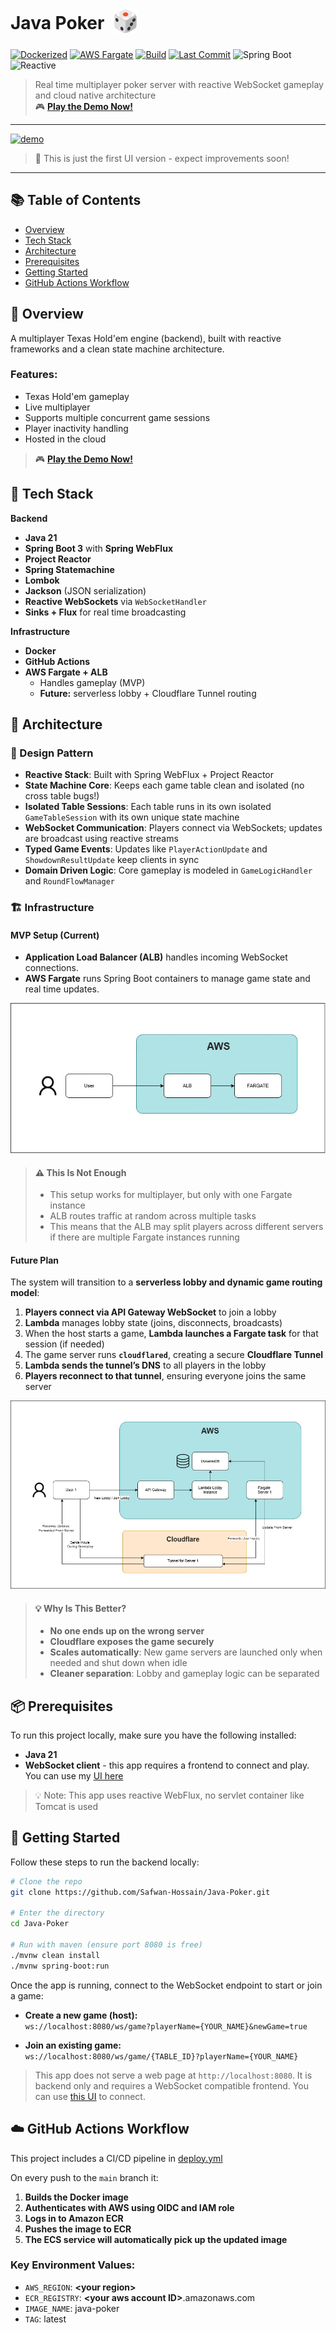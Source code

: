 # Java Poker &nbsp;<sub><img src="docs/images/dice.webp" alt="🎲" width="40" height="40" /></sub>

[![Dockerized](https://img.shields.io/badge/Dockerized-Yes-blue?logo=docker&style=for-the-badge)](https://github.com/Safwan-Hossain/Java-Poker/blob/main/Dockerfile)
[![AWS Fargate](https://img.shields.io/badge/Deployed-AWS%20Fargate-orange?style=for-the-badge&logo=amazonwebservices&logoColor=white)](https://github.com/Safwan-Hossain/Java-Poker/blob/main/.github/workflows/deploy.yml)
[![Build](https://img.shields.io/github/actions/workflow/status/Safwan-Hossain/Java-Poker/deploy.yml?label=Build&logo=github&style=for-the-badge)](https://github.com/Safwan-Hossain/Java-Poker/actions)
[![Last Commit](https://img.shields.io/github/last-commit/Safwan-Hossain/Java-Poker?label=Last%20Commit&style=for-the-badge&logo=git)](https://github.com/Safwan-Hossain/Java-Poker/commits)
![Spring Boot](https://img.shields.io/badge/Spring_Boot-3.4.2-brightgreen?style=for-the-badge&logo=spring)
![Reactive](https://img.shields.io/badge/Reactive-Project_Reactor-6f42c1?style=for-the-badge&logo=reactivex)

> Real time multiplayer poker server with reactive WebSocket gameplay and cloud native architecture  
> 🎮 **[Play the Demo Now!](https://poker.hossainsafwan.com)**

---

[![demo](docs/images/demo.webp)](https://poker.hossainsafwan.com)
> 🚧 This is just the first UI version - expect improvements soon!

---

## 📚 Table of Contents

- [Overview](#-overview)
- [Tech Stack](#-tech-stack)
- [Architecture](#-architecture)
- [Prerequisites](#-prerequisites)
- [Getting Started](#-getting-started)
- [GitHub Actions Workflow](#-gitHub-actions-workflow)


## 💼 Overview


A multiplayer Texas Hold'em engine (backend), built with reactive frameworks and a clean state machine architecture.

### Features:

- Texas Hold'em gameplay
- Live multiplayer
- Supports multiple concurrent game sessions
- Player inactivity handling
- Hosted in the cloud



> 🎮 **[Play the Demo Now!](https://poker.hossainsafwan.com)**
## 🧰 Tech Stack

**Backend**
- **Java 21**
- **Spring Boot 3** with **Spring WebFlux** 
- **Project Reactor** 
- **Spring Statemachine** 
- **Lombok** 
- **Jackson** (JSON serialization)
- **Reactive WebSockets** via `WebSocketHandler`
- **Sinks + Flux** for real time broadcasting

**Infrastructure**
- **Docker**
- **GitHub Actions** 
- **AWS Fargate + ALB** 
  - Handles gameplay (MVP)
  - **Future:** serverless lobby + Cloudflare Tunnel routing


## 📐 Architecture

### 🧱  Design Pattern


- **Reactive Stack**: Built with Spring WebFlux + Project Reactor
- **State Machine Core**: Keeps each game table clean and isolated (no cross table bugs!)
- **Isolated Table Sessions**: Each table runs in its own isolated `GameTableSession` with its own unique state machine
- **WebSocket Communication**: Players connect via WebSockets; updates are broadcast using reactive streams
- **Typed Game Events**: Updates like `PlayerActionUpdate` and `ShowdownResultUpdate` keep clients in sync
- **Domain Driven Logic**: Core gameplay is modeled in `GameLogicHandler` and `RoundFlowManager`


### 🏗️ Infrastructure


#### MVP Setup (Current)

- **Application Load Balancer (ALB)** handles incoming WebSocket connections.
- **AWS Fargate** runs Spring Boot containers to manage game state and real time updates.

![diagram](docs/images/current-infra.webp)

>#### ⚠️ This Is Not Enough
> - This setup works for multiplayer, but only with one Fargate instance
> - ALB routes traffic at random across multiple tasks 
> - This means that the ALB may split players across different servers if there are multiple Fargate instances running

#### Future Plan 

The system will transition to a **serverless lobby and dynamic game routing model**:

1. **Players connect via API Gateway WebSocket** to join a lobby
2. **Lambda** manages lobby state (joins, disconnects, broadcasts)
3. When the host starts a game, **Lambda launches a Fargate task** for that session (if needed)
4. The game server runs **`cloudflared`**, creating a secure **Cloudflare Tunnel**
5. **Lambda sends the tunnel’s DNS** to all players in the lobby
6. **Players reconnect to that tunnel**, ensuring everyone joins the same server

![diagram](docs/images/future-infra.webp)


>#### 💡 Why Is This Better?
>- **No one ends up on the wrong server**
>- **Cloudflare exposes the game securely**
>- **Scales automatically**: New game servers are launched only when needed and shut down when idle
>- **Cleaner separation**: Lobby and gameplay logic can be separated

## 📦 Prerequisites

To run this project locally, make sure you have the following installed:


- **Java 21** 
- **WebSocket client** - this app requires a frontend to connect and play.  
You can use my [UI here](https://github.com/Safwan-Hossain/Java-Poker-Frontend)

> 💡 Note: This app uses reactive WebFlux, no servlet container like Tomcat is used


## 🏁 Getting Started

Follow these steps to run the backend locally:

```bash
# Clone the repo
git clone https://github.com/Safwan-Hossain/Java-Poker.git

# Enter the directory
cd Java-Poker

# Run with maven (ensure port 8080 is free)
./mvnw clean install
./mvnw spring-boot:run
```

Once the app is running, connect to the WebSocket endpoint to start or join a game:

- **Create a new game (host):**  
  `ws://localhost:8080/ws/game?playerName={YOUR_NAME}&newGame=true`


- **Join an existing game:**  
  `ws://localhost:8080/ws/game/{TABLE_ID}?playerName={YOUR_NAME}`

> This app does not serve a web page at `http://localhost:8080`. 
> It is backend only and requires a WebSocket compatible frontend.
> You can use [this UI](https://github.com/Safwan-Hossain/Java-Poker-Frontend)
> to connect.

## ☁️ GitHub Actions Workflow

This project includes a CI/CD pipeline in [deploy.yml](.github/workflows/deploy.yml)


On every push to the `main` branch it:

1. **Builds the Docker image**
2. **Authenticates with AWS using OIDC and IAM role**
3. **Logs in to Amazon ECR**
4. **Pushes the image to ECR**
5. **The ECS service will automatically pick up the updated image**

### Key Environment Values:
- `AWS_REGION`: **\<your region\>**
- `ECR_REGISTRY`: **\<your aws account ID\>**.amazonaws.com
- `IMAGE_NAME`: java-poker
- `TAG`: latest

